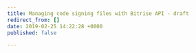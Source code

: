 ```yaml
---
title: Managing code signing files with Bitrise API - draft
redirect_from: []
date: 2019-02-25 14:22:28 +0000
published: false

---
```

